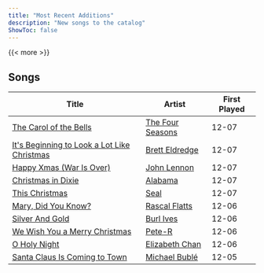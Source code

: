 ```yaml
---
title: "Most Recent Additions"
description: "New songs to the catalog"
ShowToc: false
---
```


{{< more >}}

## Songs
Title | Artist | First Played 
----- | ------ | ----------- 
[The Carol of the Bells](/songs/the-carol-of-the-bells) | [The Four Seasons](/artists/the-four-seasons-204930) | 12-07
[It's Beginning to Look a Lot Like Christmas](/songs/its-beginning-to-look-a-lot-like-christmas) | [Brett Eldredge](/artists/brett-eldredge-412447) | 12-07
[Happy Xmas (War Is Over)](/songs/happy-xmas-war-is-over) | [John Lennon](/artists/john-lennon-972) | 12-07
[Christmas in Dixie](/songs/christmas-in-dixie) | [Alabama](/artists/alabama-62725) | 12-07
[This Christmas](/songs/this-christmas) | [Seal](/artists/seal-7070) | 12-07
[Mary, Did You Know?](/songs/mary-did-you-know) | [Rascal Flatts](/artists/rascal-flatts-41050) | 12-06
[Silver And Gold](/songs/silver-and-gold) | [Burl Ives](/artists/burl-ives-1117) | 12-06
[We Wish You a Merry Christmas](/songs/we-wish-you-a-merry-christmas) | [Pete-R](/artists/pete-r-30076076) | 12-06
[O Holy Night](/songs/o-holy-night) | [Elizabeth Chan](/artists/elizabeth-chan-793805) | 12-06
[Santa Claus Is Coming to Town](/songs/santa-claus-is-coming-to-town) | [Michael Bublé](/artists/michael-buble-58319) | 12-05

